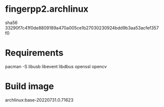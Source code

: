 # fingerpp2.archlinux

sha56 33290f7c41f0de8809189a470a005ce1b27030230924bdd9b3aa53acfef357f0

# Requirements

pacman -S libusb libevent libdbus openssl opencv

# Build image

archlinux:base-20220731.0.71623
